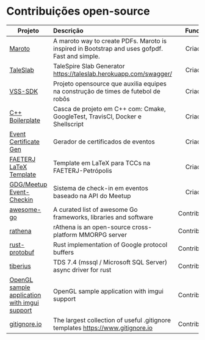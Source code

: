 # Contribuições open-source
| Projeto                                                                                                    | Descrição                                                                                      |   Funcão    |
|------------------------------------------------------------------------------------------------------------|:-----------------------------------------------------------------------------------------------|:------------:|
| [Maroto](https://github.com/johnfercher/maroto)                                                            | A maroto way to create PDFs. Maroto is inspired in Bootstrap and uses gofpdf. Fast and simple. |   Criador    |
| [TaleSlab](https://github.com/johnfercher/taleslab)                                                        | TaleSpire Slab Generator https://taleslab.herokuapp.com/swagger/                               |   Criador    |
| [VSS-SDK](https://vss-sdk.github.io/book/general.html)                                                     | Projeto opensource que auxilia equipes na construção de times de futebol de robôs              |   Criador    |
| [C++ Boilerplate](https://github.com/johnfercher/boilerplate)                                              | Casca de projeto em C++ com: Cmake, GoogleTest, TravisCI, Docker e Shellscript                 |   Criador    |
| [Event Certificate Gen](https://github.com/GDGPetropolis/event-certificate-gen)                            | Gerador de certificados de eventos                                                             |   Criador    |
| [FAETERJ LaTeX Template](https://github.com/johnfercher/faeterj-latex-template)                            | Template em LaTeX para TCCs na FAETERJ-Petrópolis                                              |   Criador    |
| [GDG/Meetup Event-Checkin](https://github.com/GDGPetropolis/compose-event-checkin)                         | Sistema de check-in em eventos baseado na API do Meetup                                        |   Criador    |
| [awesome-go](https://github.com/avelino/awesome-go)                                                        | A curated list of awesome Go frameworks, libraries and software                                | Contribuidor |
| [rathena](https://github.com/rathena/rathena)                                                              | rAthena is an open-source cross-platform MMORPG server                                         | Contribuidor |
| [rust-protobuf](https://github.com/stepancheg/rust-protobuf)                                               | Rust implementation of Google protocol buffers                                                 | Contribuidor |
| [tiberius](https://github.com/steffengy/tiberius)                                                          | TDS 7.4 (mssql / Microsoft SQL Server) async driver for rust                                   | Contribuidor |
| [OpenGL sample application with imgui support](https://github.com/valera-rozuvan/opengl-sample-with-imgui) | OpenGL sample application with imgui support                                                   | Contribuidor |
| [gitignore.io](https://github.com/dvcs/gitignore)                                                          | The largest collection of useful .gitignore templates https://www.gitignore.io                 | Contribuidor |
